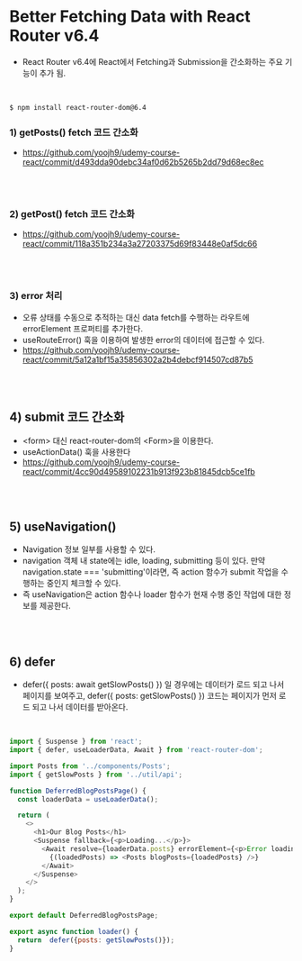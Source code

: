 # Better Fetching Data with React Router v6.4

- React Router v6.4에 React에서 Fetching과 Submission을 간소화하는 주요 기능이 추가 됨.

<br>

```bash
$ npm install react-router-dom@6.4
```

### 1) getPosts() fetch 코드 간소화

- https://github.com/yoojh9/udemy-course-react/commit/d493dda90debc34af0d62b5265b2dd79d68ec8ec


<br><br>

### 2) getPost() fetch 코드 간소화
- https://github.com/yoojh9/udemy-course-react/commit/118a351b234a3a27203375d69f83448e0af5dc66

<br><br>

### 3) error 처리
- 오류 상태를 수동으로 추적하는 대신 data fetch를 수행하는 라우트에 errorElement 프로퍼티를 추가한다.
- useRouteError() 훅을 이용하여 발생한 error의 데이터에 접근할 수 있다.
- https://github.com/yoojh9/udemy-course-react/commit/5a12a1bf15a35856302a2b4debcf914507cd87b5

<br><br>

## 4) submit 코드 간소화
- \<form\> 대신 react-router-dom의 \<Form\>을 이용한다.
- useActionData() 훅을 사용한다
- https://github.com/yoojh9/udemy-course-react/commit/4cc90d49589102231b913f923b81845dcb5ce1fb

<br><br>

## 5) useNavigation() 
- Navigation 정보 일부를 사용할 수 있다.
- navigation 객체 내 state에는 idle, loading, submitting 등이 있다. 만약 navigation.state === 'submitting'이라면, 즉 action 함수가 submit 작업을 수행하는 중인지 체크할 수 있다.
- 즉 useNavigation은 action 함수나 loader 함수가 현재 수행 중인 작업에 대한 정보를 제공한다.

<br><br>


## 6) defer

- defer({ posts: await getSlowPosts() }) 일 경우에는 데이터가 로드 되고 나서 페이지를 보여주고, defer({ posts: getSlowPosts() }) 코드는 페이지가 먼저 로드 되고 나서 데이터를 받아온다.

<br>

```javascript
import { Suspense } from 'react';
import { defer, useLoaderData, Await } from 'react-router-dom';

import Posts from '../components/Posts';
import { getSlowPosts } from '../util/api';

function DeferredBlogPostsPage() {
  const loaderData = useLoaderData();

  return (
    <>
      <h1>Our Blog Posts</h1>
      <Suspense fallback={<p>Loading...</p>}> 
        <Await resolve={loaderData.posts} errorElement={<p>Error loading posts.</p>}>
          {(loadedPosts) => <Posts blogPosts={loadedPosts} />}
        </Await>
      </Suspense>
    </>
  );
}

export default DeferredBlogPostsPage;

export async function loader() {
  return  defer({posts: getSlowPosts()});
}
```
